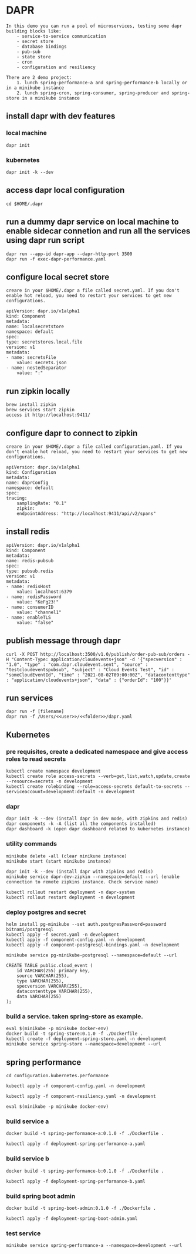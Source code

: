 # DAPR

    In this demo you can run a pool of microservices, testing some dapr building blocks like:
        - service-to-service communication
        - secret store
        - database bindings
        - pub-sub
        - state store
        - cron
        - configuration and resiliency
  
    There are 2 demo project:
        1. lunch spring-performance-a and spring-performance-b locally or in a minikube instance
        2. lunch spring-cron, spring-consumer, spring-producer and spring-store in a minikube instance

## install dapr with dev features

### local machine

    dapr init

### kubernetes

    dapr init -k --dev

## access dapr local configuration

    cd $HOME/.dapr

## run a dummy dapr service on local machine to enable sidecar connetion and run all the services using dapr run script

    dapr run --app-id dapr-app --dapr-http-port 3500
    dapr run -f exec-dapr-performance.yaml

## configure local secret store

    creare in your $HOME/.dapr a file called secret.yaml. If you don't enable hot reload, you need to restart your services to get new configurations.

    apiVersion: dapr.io/v1alpha1
    kind: Component
    metadata:
    name: localsecretstore
    namespace: default
    spec:
    type: secretstores.local.file
    version: v1
    metadata:
    - name: secretsFile
        value: secrets.json
    - name: nestedSeparator
        value: ":"

## run zipkin locally

    brew install zipkin
    brew services start zipkin
    access it http://localhost:9411/

## configure dapr to connect to zipkin

    creare in your $HOME/.dapr a file called configuration.yaml. If you don't enable hot reload, you need to restart your services to get new configurations.

    apiVersion: dapr.io/v1alpha1
    kind: Configuration
    metadata:
    name: daprConfig
    namespace: default
    spec:
    tracing:
        samplingRate: "0.1"
        zipkin:
        endpointAddress: "http://localhost:9411/api/v2/spans"

## install redis

    apiVersion: dapr.io/v1alpha1
    kind: Component
    metadata:
    name: redis-pubsub
    spec:
    type: pubsub.redis
    version: v1
    metadata:
    - name: redisHost
        value: localhost:6379
    - name: redisPassword
        value: "KeFg23!"
    - name: consumerID
        value: "channel1"
    - name: enableTLS
        value: "false"

## publish message through dapr

    curl -X POST http://localhost:3500/v1.0/publish/order-pub-sub/orders -H "Content-Type: application/cloudevents+json" -d '{"specversion" : "1.0", "type" : "com.dapr.cloudevent.sent", "source" : "testcloudeventspubsub", "subject" : "Cloud Events Test", "id" : "someCloudEventId", "time" : "2021-08-02T09:00:00Z", "datacontenttype" : "application/cloudevents+json", "data" : {"orderId": "100"}}'

## run services

    dapr run -f [filename]
    dapr run -f /Users/<<user>>/<<folder>>/dapr.yaml

## Kubernetes

### pre requisites, create a dedicated namespace and give access roles to read secrets

    kubectl create namespace development
    kubectl create role access-secrets --verb=get,list,watch,update,create --resource=secrets -n development
    kubectl create rolebinding --role=access-secrets default-to-secrets --serviceaccount=development:default -n development

### dapr

    dapr init -k --dev (install dapr in dev mode, with zipkins and redis)
    dapr components -k -A (list all the components installed)
    dapr dashboard -k (open dapr dashboard related to kubernetes instance)

### utility commands

    minikube delete -all (clear minikune instance)
    minikube start (start minikube instance)

    dapr init -k --dev (install dapr with zipkins and redis)
    minikube service dapr-dev-zipkin --namespace=default --url (enable connection to remote zipkins instance. Check service name)

    kubectl rollout restart deployment -n dapr-system
    kubectl rollout restart deployment -n development 

### deploy postgres and secret

    helm install pg-minikube --set auth.postgresPassword=password bitnami/postgresql
    kubectl apply -f secret.yaml -n development
    kubectl apply -f component-config.yaml -n development
    kubectl apply -f component-postgresql-bindings.yaml -n development

    minikube service pg-minikube-postgresql --namespace=default --url

    CREATE TABLE public.cloud_event (
        id VARCHAR(255) primary key,
        source VARCHAR(255),
        type VARCHAR(255),
        specversion VARCHAR(255),
        datacontenttype VARCHAR(255),
        data VARCHAR(255)
    );

### build a service. taken spring-store as example.

    eval $(minikube -p minikube docker-env)
    docker build -t spring-store:0.1.0 -f ./Dockerfile .
    kubectl create -f deployment-spring-store.yaml -n development
    minikube service spring-store --namespace=development --url

## spring performance

    cd configuration.kubernetes.performance

    kubectl apply -f component-config.yaml -n development

    kubectl apply -f component-resiliency.yaml -n development

    eval $(minikube -p minikube docker-env)

### build service a

    docker build -t spring-performance-a:0.1.0 -f ./Dockerfile .

    kubectl apply -f deployment-spring-performance-a.yaml

### build service b

    docker build -t spring-performance-b:0.1.0 -f ./Dockerfile .

    kubectl apply -f deployment-spring-performance-b.yaml

### build spring boot admin

    docker build -t spring-boot-admin:0.1.0 -f ./Dockerfile .

    kubectl apply -f deployment-spring-boot-admin.yaml
    
### test service

    minikube service spring-performance-a --namespace=development --url